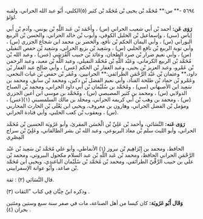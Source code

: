 ٥٦٩٤ -** س:** مُحَمَّد بْن يحيى بْن مُحَمَّد بْن كثير (٥)الكلبي، أَبُو عبد الله الحراني، ولقبه لؤلؤ.

**رَوَى عَن:** أحمد بْن أَبي شعيب الحراني (س) ، وأَحْمَد بْن عَبد اللَّهِ بْن يونس، وآدم بْن أَبي إياس (سي) ، وإسماعيل بْن الخليل الكوفي، وأيوب بْن خالد الحراني، والحسن بْن الربيع البوراني (س) ، وأبي اليمان الحكم بْن نافع، والخضر بن محمد ابن شجاع الجزري (س) ، وأبي توبة الربيع بْن نافع الحلبي (س) ، وسَعِيد بْن بزيع الحراني، وسَعِيد بْن حفص النفيلي (س) ، وأبي نعيم ضرار بْن صرد الطحان، وعائذ بْن حبيب الْقُرَشِي (عس) ، وعبد الله بْن مُحَمَّد بْن الربيع الكرماني، وعَبْد اللَّهِ بْن مُحَمَّد النفيلي، وعبد اللَّه بْن معبد، وعبد الرحمن بْن عَمْرو، وعبد العزيز بْن يحيى، وعبد الغفار بْن الحكم (عس) ، وأبي صَالِح عبد الغفار بْن داود،** وعثمان بْن عَبْد الرَّحْمَنِ الطرائفي:** الحرانيين، وعُمَر بْن حفص بْن غياث النخعي، وعَمْرو بْن حماد بْن طلحة القناد، وأبي نعيم الفضل بْن دكين، ومحمد بْن سابق، ومحمد بن سَعِيد ابن الأصبهاني (سي) ، ومُحَمَّد بن سُلَيْمان بْن أَبي داود الحراني، ومحمد بْن الصباح الدولابي (س) ، ومحمد بن كثير المصيصي (س) ، ومُحَمَّد بن موسى ابن أعين الجزري (س) ، ومحمد بن وهب بْن أَبي كريمه الحراني، ومخلد بن مالك السلمسيني (١)(عس) ، ومؤمل بْن الفضل الحراني، وهارون بن معروف، ويحيى ابن يَعْلَى بْن الحارث المحاربي (س) ، ويعقوب بْن كعب الحلبي، وأبي قتادة الحراني.

**رَوَى عَنه:** النَّسَائي، وأحمد بْن عَلِيِّ بْن الْحَسَن المقرئ، وأبو عَرُوبَة الحسين بْن مُحَمَّد الحراني، وأبو الليث سلم بْن معاذ اليربوعي، وعبد الله بْن بشر الطالقاني، وعَلِيّ بْن سراج المِصْرِي

الحافظ، ومحمد بن إِبْرَاهِيم بْن نيروز (١) الأنماطي، وأبو علي مُحَمَّد بْن سَعِيد بْن عَبْد الرَّحْمَنِ الحراني الحافظ، ومحمد بْن عَبد اللَّهِ بْن عبد السلام مكحول البيروتي، ومحمد بْن علي بن حبيب الرَّقِّيّ الطرائفي، ومحمد بْن مُحَمَّد بْن سُلَيْمان الباغندي، ويحيى ابن مُحَمَّد بْن صاعد، وأَبُو عوانة الإسفراييني.

قال النَّسَائي (٢) : ثقة.

وذكره ابنُ حِبَّان فِي كتاب "الثقات (٣) .

**وَقَال أَبُو عَرُوبَة:** كان كيسا من أهل الصناعة، مات في صفر سنة سبع وستين ومئتين بحران (٤) .